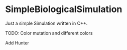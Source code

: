 # SimpleBiologicalSimulation
Just a simple Simulation written in C++.

TODO:
Color mutation and different colors

Add Hunter
